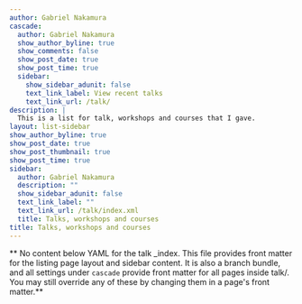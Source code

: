 ```yaml
---
author: Gabriel Nakamura
cascade:
  author: Gabriel Nakamura
  show_author_byline: true
  show_comments: false
  show_post_date: true
  show_post_time: true
  sidebar:
    show_sidebar_adunit: false
    text_link_label: View recent talks
    text_link_url: /talk/
description: |
  This is a list for talk, workshops and courses that I gave.
layout: list-sidebar
show_author_byline: true
show_post_date: true
show_post_thumbnail: true
show_post_time: true
sidebar:
  author: Gabriel Nakamura
  description: ""
  show_sidebar_adunit: false
  text_link_label: ""
  text_link_url: /talk/index.xml
  title: Talks, workshops and courses
title: Talks, workshops and courses
---
```


** No content below YAML for the talk _index. This file provides front matter for the listing page layout and sidebar content. It is also a branch bundle, and all settings under `cascade` provide front matter for all pages inside talk/. You may still override any of these by changing them in a page's front matter.**
